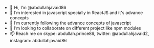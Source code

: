 - 👋 Hi, I’m @abdullahjavaid86
- 👀 I’m interested in javascript specially in ReactJS and it's advance concepts
- 🌱 I’m currently following the advance concepts of javascript 
- 💞️ I’m looking to collaborate on different project like npm modules
- 📫 Reach me on skype: abdullah.prince86, twitter: @abdullahjavaid2, instagram: abdullahjavaid86

<!---
abdullahjavaid86/abdullahjavaid86 is a ✨ special ✨ repository because its `README.md` (this file) appears on your GitHub profile.
You can click the Preview link to take a look at your changes.
--->
